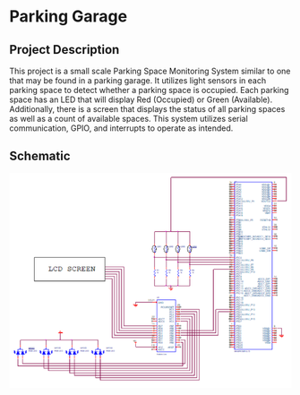 # Parking Garage

## Project Description
This project is a small scale Parking Space Monitoring System similar to one that may be found in a parking garage. It utilizes light sensors in each parking space to detect whether a parking space is occupied. Each parking space has an LED that will display Red (Occupied) or Green (Available). Additionally, there is a screen that displays the status of all parking spaces as well as a count of available spaces. This system utilizes serial communication, GPIO, and interrupts to operate as intended.

## Schematic 
![](images/schematic.png)
